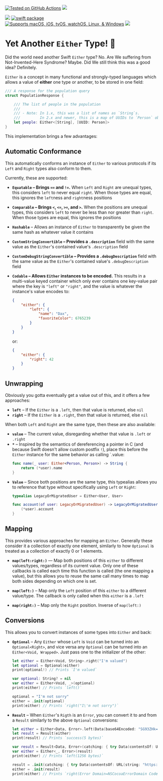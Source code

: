 [![Tested on GitHub Actions](https://github.com/RougeWare/swift-either/actions/workflows/swift.yml/badge.svg)](https://github.com/RougeWare/swift-either/actions/workflows/swift.yml) [![](https://www.codefactor.io/repository/github/rougeware/swift-either/badge)](https://www.codefactor.io/repository/github/rougeware/swift-either)

[![](https://img.shields.io/endpoint?url=https%3A%2F%2Fswiftpackageindex.com%2Fapi%2Fpackages%2FRougeWare%2FSwift-Either%2Fbadge%3Ftype%3Dswift-versions)](https://swiftpackageindex.com/RougeWare/Swift-Either) [![swift package](https://img.shields.io/badge/swift%20package-brightgreen.svg)](https://swift.org/package-manager) [![Supports macOS, iOS, tvOS, watchOS, Linux, & Windows](https://img.shields.io/endpoint?url=https%3A%2F%2Fswiftpackageindex.com%2Fapi%2Fpackages%2FRougeWare%2FSwift-Either%2Fbadge%3Ftype%3Dplatforms)](https://swiftpackageindex.com/RougeWare/Swift-Either) 
[![](https://img.shields.io/github/release-date/rougeware/swift-either?label=latest%20release)](https://github.com/RougeWare/Swift-Either/releases/latest)



# Yet Another `Either` Type! 🥳

Did the world need another Swift `Either` type? No.
Are We suffering from Not-Invented-Here Syndrome? Maybe.
Did We still think this was a good idea? Definitely.

`Either` is a concept in many functional and strongly-typed languages which allows a value of **either** one type or another, to be stored in one field:

```swift
/// A response for the population query 
struct PopulationResponse {

    /// The list of people in the population
    ///
    /// - Note: In 1.x, this was a list of names as `String`s.
    ///         In 2.x and newer, this is a map of UUIDs to `Person` objects
    let people: Either<[String], [UUID: Person]>
}
```

This implementation brings a few advantages:



## Automatic Conformance

This automatically conforms an instance of `Either` to various protocols if its `Left` and `Right` types also conform to them.

Currently, these are supported:

- **`Equatable` – Brings `==` and `!=`.** When `Left` and `Right` are unequal types, this considers `left` to never equal `right`. When those types are equal, this ignores the `left`ness and `right`ness positions

- **`Comparable` – Brings `<`, `<=`, `>=`, and `>`.** When the positions are unequal types, this considers `left` to never be less than nor greater than `right`. When those types are equal, this ignores the positions

- **`Hashable`** – Allows an instance of `Either` to transparently be given the same hash as whatever value it contains

- **`CustomStringConvertible` – Provides a `.description`** field with the same value as the `Either`'s contained value's `.description` field

- **`CustomDebugStringConvertible` – Provides a `.debugDescription`** field with the same value as the `Either`'s contained value's `.debugDescription` field

- **`Codable` – Allows `Either` instances to be encoded.** This results in a multi-value keyed container which only ever contains one key-value pair where the key is `"left"` or `"right"`, and the value is whatever the instance's value encodes to:
    ```json
    {
        "either": {
            "left": {
                "name": "Dax",
                "favoriteColor": 6765239
            }
        }
    }
    ```
    or:
    ```json
    {
        "either": {
            "right": 42
        }
    }
    ```



## Unwrapping

Obviously you gotta eventually get a value out of this, and it offers a few approaches:

- **`left`** – If the `Either` is a `.left`, then that value is returned, else `nil`
- **`right`** – If the `Either` is a `.right`, then that value is returned, else `nil`


When both `Left` and `Right` are the same type, then these are also available:

- **`value`** – The current value, disregarding whether that value is `.left` or `.right`
- **`*`** – Inspired by the semantics of dereferencing a pointer in C (and because Swift doesn't allow custom postfix `!`), place this before the `Either` instance for the same behavior as calling `.value:
    ```swift
    func name(_ user: Either<Person, Person>) -> String {
        return (*user).name
    }
    ```
- **`Value`** – Since both positions are the same type, this typealias allows you to reference that type without specifically using `Left` or `Right`:
    ```swift
    typealias LegacyOrMigratedUser = Either<User, User>
    
    func account(of user: LegacyOrMigratedUser) -> LegacyOrMigratedUser.Value.Account {
        (*user).account
    }
    ```



## Mapping

This provides various approaches for mapping an `Either`. Generally these consider it a collection of exactly one element, similarly to how `Optional` is treated as a collection of exactly 0 or 1 elements.


- **`map(left:right:)`** — Map both positions of this `either` to different values/types, regardless of its current value. Only one of these callbacks is called each time this function is called (the one mapping a value), but this allows you to reuse the same call many times to map both sides depending on which one is set.

- **`map(left:)`** – Map only the `Left` position of this `either` to a different value/type. The callback is only called when this `either` is a `.left` 

- **`map(right:)`** – Map only the `Right` position. Inverse of `map(left:)`



## Conversions

This allows you to convert instances of some types into `Either` and back:

- **`Optional`** – Any `Either` whose `Left` is `Void` can be turned into an `Optional<Right>`, and vice versa any `Optional` can be turned into an `Either<Void, Wrapped>`. Just pass one to the initializer of the other:
    ```swift
    let either = Either<Void, String>.right("I'm valued")
    let optional = Optional(either)
    print(optional!) // Prints `I'm valued`
    ```
    
    ```swift
    var optional: String? = nil
    var either = Either<Void, _>(optional)
    print(either) // Prints `left()`
    
    optional = "I'm not sorry"
    either = .init(optional)
    print(either) // Prints `right("I\'m not sorry")`
    ```

- **`Result`** – When `Either`'s `Rigth` is an `Error`, you can convert it to and from a `Result` similarly to the above `Optional` conversions:
    ```swift
    let either = Either<Data, Error>.left(Data(base64Encoded: "SG93ZHk=")!)
    let result = Result(either)
    print(result) // Prints `success(5 bytes)`
    ```
    
    ```swift
    var result = Result<Data, Error>(catching: { try Data(contentsOf: URL(string: "https://example.com")!) })
    var either = Either<_, Error>(result)
    print(either) // Prints `left(1256 bytes)`
    
    result = .init(catching: { try Data(contentsOf: URL(string: "https://fakeDomain.fakeTld")!) })
    either = .init(result)
    print(either) // Prints `right(Error Domain=NSCocoaErrorDomain Code=256 "The file couldn’t be opened." UserInfo={NSURL=https://fakeDomain.fakeTld})`
    ```

